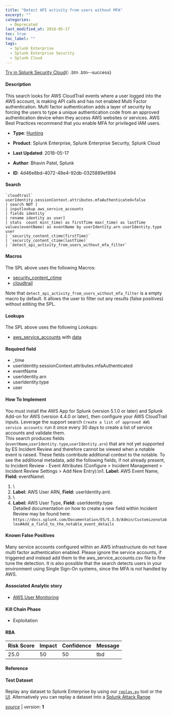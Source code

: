 ```yaml
---
title: "Detect API activity from users without MFA"
excerpt: ""
categories:
  - Deprecated
last_modified_at: 2018-05-17
toc: true
toc_label: ""
tags:
  - Splunk Enterprise
  - Splunk Enterprise Security
  - Splunk Cloud
---
```




[Try in Splunk Security Cloud](https://www.splunk.com/en_splunk_app_enrichmentus/cyber-security.html){: .btn .btn--success}

#### Description

This search looks for AWS CloudTrail events where a user logged into the AWS account, is making API calls and has not enabled Multi Factor authentication. Multi factor authentication adds a layer of security by forcing the users to type a unique authentication code from an approved authentication device when they access AWS websites or services. AWS Best Practices recommend that you enable MFA for privileged IAM users.

- **Type**: [Hunting](https://github.com/splunk/security_content/wiki/object-Analytic-Types)
- **Product**: Splunk Enterprise, Splunk Enterprise Security, Splunk Cloud


- **Last Updated**: 2018-05-17
- **Author**: Bhavin Patel, Splunk
- **ID**: 4d46e8bd-4072-48e4-92db-0325889ef894

#### Search

```
`cloudtrail` userIdentity.sessionContext.attributes.mfaAuthenticated=false 
| search NOT [
| inputlookup aws_service_accounts 
| fields identity 
| rename identity as user]
| stats  count min(_time) as firstTime max(_time) as lastTime values(eventName) as eventName by userIdentity.arn userIdentity.type user 
| `security_content_ctime(firstTime)`  
| `security_content_ctime(lastTime)` 
| `detect_api_activity_from_users_without_mfa_filter`
```

#### Macros
The SPL above uses the following Macros:
* [security_content_ctime](https://github.com/splunk/security_content/blob/develop/macros/security_content_ctime.yml)
* [cloudtrail](https://github.com/splunk/security_content/blob/develop/macros/cloudtrail.yml)

Note that `detect_api_activity_from_users_without_mfa_filter` is a empty macro by default. It allows the user to filter out any results (false positives) without editing the SPL.

#### Lookups
The SPL above uses the following Lookups:

* [aws_service_accounts](https://github.com/splunk/security_content/blob/develop/lookups/aws_service_accounts.yml) with [data](https://github.com/splunk/security_content/tree/develop/lookups/aws_service_accounts.csv)

#### Required field
* _time
* userIdentity.sessionContext.attributes.mfaAuthenticated
* eventName
* userIdentity.arn
* userIdentity.type
* user


#### How To Implement
You must install the AWS App for Splunk (version 5.1.0 or later) and Splunk Add-on for AWS (version 4.4.0 or later), then configure your AWS CloudTrail inputs. Leverage the support search `Create a list of approved AWS service accounts`: run it once every 30 days to create a list of service accounts and validate them.\
This search produces fields (`eventName`,`userIdentity.type`,`userIdentity.arn`) that are not yet supported by ES Incident Review and therefore cannot be viewed when a notable event is raised. These fields contribute additional context to the notable. To see the additional metadata, add the following fields, if not already present, to Incident Review - Event Attributes (Configure > Incident Management > Incident Review Settings > Add New Entry):\\n1. **Label:** AWS Event Name, **Field:** eventName\
1. \
1. **Label:** AWS User ARN, **Field:** userIdentity.arn\
1. \
1. **Label:** AWS User Type, **Field:** userIdentity.type\
Detailed documentation on how to create a new field within Incident Review may be found here: `https://docs.splunk.com/Documentation/ES/5.3.0/Admin/Customizenotables#Add_a_field_to_the_notable_event_details`

#### Known False Positives
Many service accounts configured within an AWS infrastructure do not have multi factor authentication enabled. Please ignore the service accounts, if triggered and instead add them to the aws_service_accounts.csv file to fine tune the detection. It is also possible that the search detects users in your environment using Single Sign-On systems, since the MFA is not handled by AWS.

#### Associated Analytic story
* [AWS User Monitoring](/stories/aws_user_monitoring)


#### Kill Chain Phase
* Exploitation



#### RBA

| Risk Score  | Impact      | Confidence   | Message      |
| ----------- | ----------- |--------------|--------------|
| 25.0 | 50 | 50 | tbd |




#### Reference


#### Test Dataset
Replay any dataset to Splunk Enterprise by using our [`replay.py`](https://github.com/splunk/attack_data#using-replaypy) tool or the [UI](https://github.com/splunk/attack_data#using-ui).
Alternatively you can replay a dataset into a [Splunk Attack Range](https://github.com/splunk/attack_range#replay-dumps-into-attack-range-splunk-server)



[*source*](https://github.com/splunk/security_content/tree/develop/detections/deprecated/detect_api_activity_from_users_without_mfa.yml) \| *version*: **1**